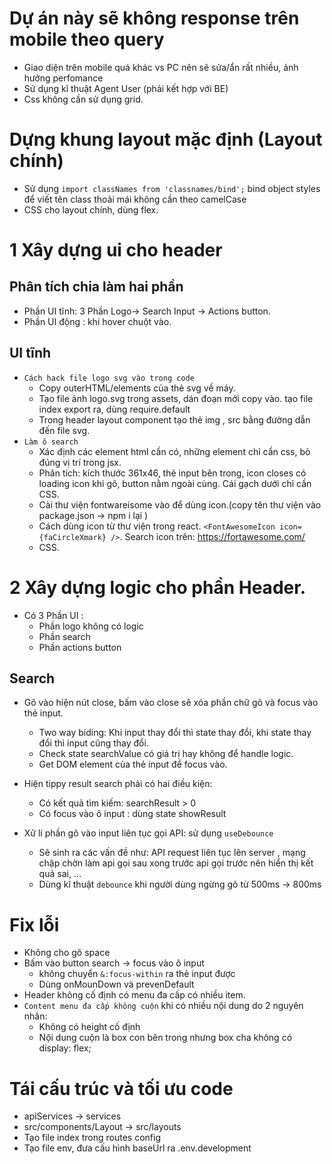 # Dự án này sẽ không response trên mobile theo query

-   Giao diện trên mobile quá khác vs PC nên sẽ sửa/ẩn rất nhiều, ảnh hưởng perfomance
-   Sử dụng kĩ thuật Agent User (phải kết hợp với BE)
-   Css không cần sử dụng grid.

# Dựng khung layout mặc định (Layout chính)

-   Sử dụng `import classNames from 'classnames/bind';` bind object styles để viết tên class thoải mái không cần theo camelCase
-   CSS cho layout chính, dùng flex.

# 1 Xây dựng ui cho header

## Phân tích chia làm hai phần

-   Phần UI tĩnh: 3 Phần Logo-> Search Input -> Actions button.
-   Phần UI động : khi hover chuột vào.

## UI tĩnh

-   `Cách hack file logo svg vào trong code`
    -   Copy outerHTML/elements của thẻ svg về máy.
    -   Tạo file ảnh logo.svg trong assets, dán đoạn mới copy vào. tạo file index export ra, dùng require.default
    -   Trong header layout component tạo thẻ img , src bằng đường dẫn đến file svg.
-   `Làm ô search`
    -   Xác định các element html cần có, những element chỉ cần css, bỏ đúng vị trí trong jsx.
    -   Phân tích: kích thước 361x46, thẻ input bên trong, icon closes có loading icon khi gõ, button nằm ngoài cùng. Cái gạch dưới chỉ cần CSS.
    -   Cài thư viện fontwareisome vào để dùng icon.(copy tên thư viện vào package.json -> npm i lại )
    -   Cách dùng icon từ thư viện trong react. `<FontAwesomeIcon icon={faCircleXmark} />`. Search icon trên: https://fortawesome.com/
    -   CSS.

# 2 Xây dựng logic cho phần Header.

-   Có 3 Phần UI :
    -   Phần logo không có logic
    -   Phần search
    -   Phần actions button

## Search

-   Gõ vào hiện nút close, bấm vào close sẽ xóa phần chữ gõ và focus vào thẻ input.
    -   Two way biding: Khi input thay đổi thì state thay đổi, khi state thay đổi thì input cũng thay đổi.
    -   Check state searchValue có giá trị hay không để handle logic.
    -   Get DOM element của thẻ input để focus vào.
-   Hiện tippy result search phải có hai điều kiện:

    -   Có kết quả tìm kiếm: searchResult > 0
    -   Có focus vào ô input : dùng state showResult

-   Xử lí phần gõ vào input liên tục gọi API: sử dụng `useDebounce`
    -   Sẽ sinh ra các vấn đề như: API request liên tục lên server , mạng chập chờn làm api gọi sau xong trước api gọi trước nên hiển thị kết quả sai, ...
    -   Dùng kĩ thuật `debounce` khi người dùng ngừng gõ từ 500ms -> 800ms

# Fix lỗi

-   Không cho gõ space
-   Bấm vào button search -> focus vào ô input
    -   không chuyển `&:focus-within` ra thẻ input được
    -   Dùng onMounDown và prevenDefault
-   Header không cố định có menu đa cấp có nhiều item.
-   `Content menu đa cấp không cuộn` khi có nhiều nội dung do 2 nguyên nhân:
    -   Không có height cố định
    -   Nội dung cuộn là box con bên trong nhưng box cha không có display: flex;

# Tái cấu trúc và tối ưu code

-   apiServices -> services
-   src/components/Layout -> src/layouts
-   Tạo file index trong routes config
-   Tạo file env, đưa cấu hình baseUrl ra .env.development

